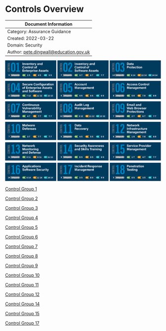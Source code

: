 # Controls Overview

| Document Information |
------------------------|
| Category: Assurance Guidance |
| Created: 2022-03-22 |
| Domain: Security |
| Author: pete.dingwall@education.gov.uk |

![Controls Overview](../Assurance/Images/Controls-V8-Grid-With-Safeguards.png)

[Control Group 1](../Assurance/ASU-CTG001-CIS-Control-Group1.md)

[Control Group 2](../Assurance/ASU-CTG002-CIS-Control-Group2.md)

[Control Group 3](../Assurance/ASU-CTG003-CIS-Control-Group3.md)

[Control Group 4](../Assurance/ASU-CTG004-CIS-Control-Group4.md)

[Control Group 5](../Assurance/ASU-CTG005-CIS-Control-Group5.md)

[Control Group 6](../Assurance/ASU-CTG006-CIS-Control-Group6.md)

[Control Group 7](../Assurance/ASU-CTG007-CIS-Control-Group7.md)

[Control Group 8](../Assurance/ASU-CTG008-CIS-Control-Group8.md)

[Control Group 9](../Assurance/ASU-CTG009-CIS-Control-Group9.md)

[Control Group 10](../Assurance/ASU-CTG010-CIS-Control-Group10.md)

[Control Group 11](../Assurance/ASU-CTG011-CIS-Control-Group11.md)

[Control Group 12](../Assurance/ASU-CTG012-CIS-Control-Group12.md)

[Control Group 14](../Assurance/ASU-CTG014-CIS-Control-Group14.md)

[Control Group 15](../Assurance/ASU-CTG015-CIS-Control-Group15.md)

[Control Group 17](../Assurance/ASU-CTG017-CIS-Control-Group17.md)